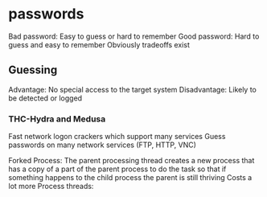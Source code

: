 # passwords
Bad password:
	Easy to guess or hard to remember
Good password: 
	Hard to guess and easy to remember
Obviously tradeoffs exist

## Guessing
Advantage: No special access to the target system
Disadvantage: Likely to be detected or logged

### THC-Hydra and Medusa
Fast network logon crackers which support many services
Guess passwords on many network services (FTP, HTTP, VNC)

Forked Process: The parent processing thread creates a new process that has a copy of a part of the parent process to do the task so that if something happens to the child process the parent is still thriving
	Costs a lot more
Process threads: 